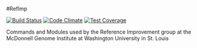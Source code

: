 #RefImp

[![Build Status](https://travis-ci.org/genome/refimp.svg?branch=master)](https://travis-ci.org/genome/refimp)
[![Code Climate](https://codeclimate.com/github/genome/refimp/badges/gpa.svg)](https://codeclimate.com/github/genome/refimp)
[![Test Coverage](https://codeclimate.com/github/genome/refimp/badges/coverage.svg)](https://codeclimate.com/github/genome/refimp/coverage)

Commands and Modules used by the Reference Improvement group at the McDonnell Genome Institute at Washington University in St. Louis
